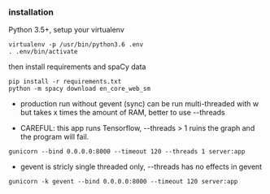 ### installation
Python 3.5+, setup your virtualenv
```
virtualenv -p /usr/bin/python3.6 .env
. .env/bin/activate
```
then install requirements and spaCy data
```
pip install -r requirements.txt
python -m spacy download en_core_web_sm
```

* production run without gevent (sync) can be run multi-threaded with w
  but takes x times the amount of RAM, better to use --threads

* CAREFUL: this app runs Tensorflow, --threads > 1 ruins the graph and the program will fail.

```
gunicorn --bind 0.0.0.0:8000 --timeout 120 --threads 1 server:app
```

* gevent is stricly single threaded only, --threads has no effects in gevent

```
gunicorn -k gevent --bind 0.0.0.0:8000 --timeout 120 server:app
```
